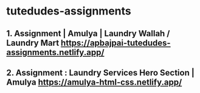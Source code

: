# tutedudes-assignments
## 1. Assignment | Amulya | Laundry Wallah / Laundry Mart https://apbajpai-tutedudes-assignments.netlify.app/
## 2. Assignment : Laundry Services Hero Section | Amulya https://amulya-html-css.netlify.app/